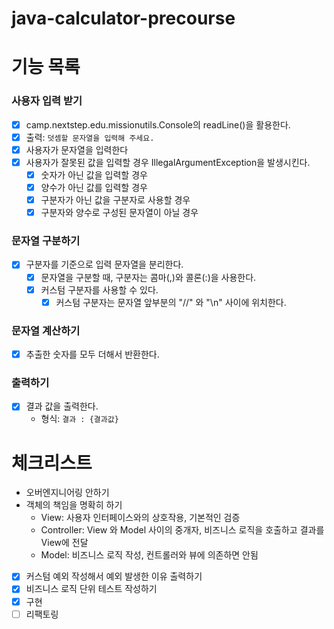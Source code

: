 # java-calculator-precourse

# 기능 목록

### 사용자 입력 받기

- [x] camp.nextstep.edu.missionutils.Console의 readLine()을 활용한다.
- [x] 출력: `덧셈할 문자열을 입력해 주세요.`
- [x] 사용자가 문자열을 입력한다
- [x] 사용자가 잘못된 값을 입력할 경우 IllegalArgumentException을 발생시킨다.
    - [x] 숫자가 아닌 값을 입력할 경우
    - [x] 양수가 아닌 값를 입력할 경우
    - [x] 구분자가 아닌 값을 구분자로 사용할 경우
    - [x] 구분자와 양수로 구성된 문자열이 아닐 경우

### 문자열 구분하기

- [x] 구분자를 기준으로 입력 문자열을 분리한다.
    - [x] 문자열을 구분할 때, 구분자는 콤마(,)와 콜론(:)을 사용한다.
    - [x] 커스텀 구분자를 사용할 수 있다.
        - [x] 커스텀 구분자는 문자열 앞부분의 "//" 와 "\n" 사이에 위치한다.

### 문자열 계산하기

- [x] 추출한 숫자를 모두 더해서 반환한다.

### 출력하기

- [x] 결과 값을 출력한다.
    - 형식: `결과 : {결과값}`

# 체크리스트

- 오버엔지니어링 안하기
- 객체의 책임을 명확히 하기
    - View: 사용자 인터페이스와의 상호작용, 기본적인 검증
    - Controller: View 와 Model 사이의 중개자, 비즈니스 로직을 호출하고 결과를 View에 전달
    - Model: 비즈니스 로직 작성, 컨트롤러와 뷰에 의존하면 안됨
- [x] 커스텀 예외 작성해서 예외 발생한 이유 출력하기
- [x] 비즈니스 로직 단위 테스트 작성하기
- [x] 구현
- [ ] 리팩토링